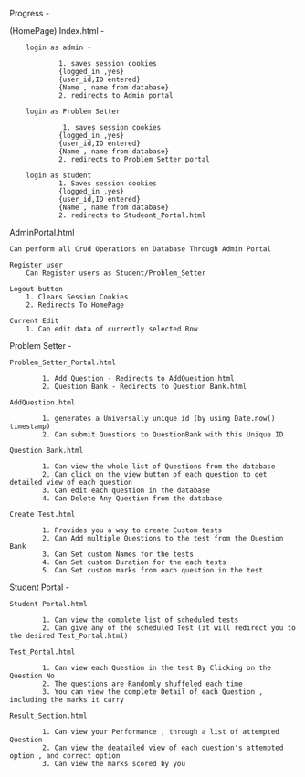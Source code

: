 Progress -

(HomePage)
	Index.html  -

		login as admin -

				1. saves session cookies
				{logged_in ,yes}
				{user_id,ID entered}
				{Name , name from database}
				2. redirects to Admin portal

		login as Problem Setter

				 1. saves session cookies
				{logged_in ,yes}
				{user_id,ID entered}
				{Name , name from database}
				2. redirects to Problem Setter portal
		
		login as student
		        1. Saves session cookies
				{logged_in ,yes}
				{user_id,ID entered}
				{Name , name from database}
				2. redirects to Studeont_Portal.html
AdminPortal.html

    Can perform all Crud Operations on Database Through Admin Portal

    Register user
        Can Register users as Student/Problem_Setter

    Logout button
        1. Clears Session Cookies
        2. Redirects To HomePage

    Current Edit 
        1. Can edit data of currently selected Row

Problem Setter - 
	
	Problem_Setter_Portal.html

			1. Add Question - Redirects to AddQuestion.html
			2. Question Bank - Redirects to Question Bank.html

	AddQuestion.html

			1. generates a Universally unique id (by using Date.now() timestamp)
			2. Can submit Questions to QuestionBank with this Unique ID

	Question Bank.html

			1. Can view the whole list of Questions from the database
			2. Can click on the view button of each question to get detailed view of each question
			3. Can edit each question in the database
			4. Can Delete Any Question from the database
	
	Create Test.html
			
			1. Provides you a way to create Custom tests
			2. Can Add multiple Questions to the test from the Question Bank
			3. Can Set custom Names for the tests
			4. Can Set custom Duration for the each tests
			5. Can Set custom marks from each question in the test
			
Student Portal - 
	
	Student Portal.html
			
			1. Can view the complete list of scheduled tests
			2. Can give any of the scheduled Test (it will redirect you to the desired Test_Portal.html)
			
	Test_Portal.html
			
			1. Can view each Question in the test By Clicking on the Question No
			2. The questions are Randomly shuffeled each time 
			3. You can view the complete Detail of each Question , including the marks it carry
			
	Result_Section.html 
	
			1. Can view your Performance , through a list of attempted Question 
			2. Can view the deatailed view of each question's attempted option , and correct option
			3. Can view the marks scored by you
